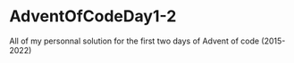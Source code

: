 # AdventOfCodeDay1-2
All of my personnal solution for the first two days of Advent of code (2015-2022)
